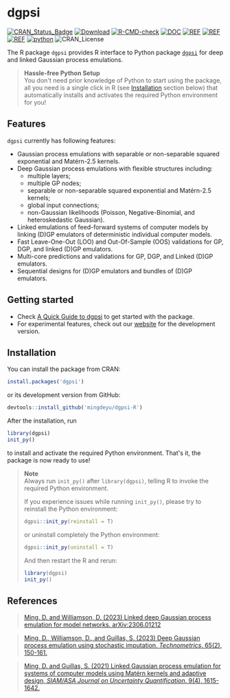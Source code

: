 # dgpsi
  [![CRAN_Status_Badge](https://www.r-pkg.org/badges/version/dgpsi)](https://CRAN.R-project.org/package=dgpsi)
  [![Download](https://cranlogs.r-pkg.org/badges/grand-total/dgpsi?color=brightgreen)](https://CRAN.R-project.org/package=dgpsi)
  [![R-CMD-check](https://github.com/mingdeyu/dgpsi_R/actions/workflows/R-CMD-check.yaml/badge.svg)](https://github.com/mingdeyu/dgpsi-R/actions/workflows/R-CMD-check.yaml)
  [![DOC](https://img.shields.io/badge/DOC-release-brightgreen)](https://mingdeyu.github.io/dgpsi-R/)
  [![REF](https://img.shields.io/badge/REF-Linked%20GP-informational)](https://doi.org/10.1137/20M1323771)
  [![REF](https://img.shields.io/badge/REF-Deep%20GP-informational)](https://doi.org/10.1080/00401706.2022.2124311)
  [![REF](https://img.shields.io/badge/REF-Linked%20DGP-informational)](http://arxiv.org/abs/2306.01212)
  [![python](https://img.shields.io/badge/Python-dgpsi%20v2.1.6-informational)](https://github.com/mingdeyu/DGP)
  ![CRAN_License](https://img.shields.io/cran/l/dgpsi?color=green)
  
The R package `dgpsi` provides R interface to Python package [`dgpsi`](https://github.com/mingdeyu/DGP) for deep and linked Gaussian process emulations. 

> **Hassle-free Python Setup**  
> You don't need prior knowledge of Python to start using the package, all you need is a single click in R (see [Installation](#installation) section below) that automatically installs and activates the required Python environment for you!

## Features
`dgpsi` currently has following features:

* Gaussian process emulations with separable or non-separable squared exponential and Mat&eacute;rn-2.5 kernels.
* Deep Gaussian process emulations with flexible structures including: 
    - multiple layers;
    - multiple GP nodes;
    - separable or non-separable squared exponential and Mat&eacute;rn-2.5 kernels;
    - global input connections;
    - non-Gaussian likelihoods (Poisson, Negative-Binomial, and heteroskedastic Gaussian).
* Linked emulations of feed-forward systems of computer models by linking (D)GP emulators of deterministic individual computer models.
* Fast Leave-One-Out (LOO) and Out-Of-Sample (OOS) validations for GP, DGP, and linked (D)GP emulators.
* Multi-core predictions and validations for GP, DGP, and Linked (D)GP emulators.
* Sequential designs for (D)GP emulators and bundles of (D)GP emulators.

## Getting started
* Check [A Quick Guide to dgpsi](https://mingdeyu.github.io/dgpsi-R/articles/dgpsi.html) to get started with the package.
* For experimental features, check out our [website](https://mingdeyu.github.io/dgpsi-R/dev/) for the development version.

## Installation
You can install the package from CRAN:

```r
install.packages('dgpsi')
```

or its development version from GitHub:

```r
devtools::install_github('mingdeyu/dgpsi-R')
```

After the installation, run 

```r
library(dgpsi)
init_py()
```

to install and activate the required Python environment. That's it, the package is now ready to use!

> **Note**  
> Always run `init_py()` after `library(dgpsi)`, telling R to invoke the required Python environment.
> 
> If you experience issues while running `init_py()`, please try to reinstall the Python environment:    
> 
> ```r
> dgpsi::init_py(reinstall = T)
> ```
> 
> or uninstall completely the Python environment:
> 
> ```r
> dgpsi::init_py(uninstall = T)
> ```
> 
> And then restart the R and rerun:
>
> ```r
> library(dgpsi)
> init_py()
> ```

## References
> [Ming, D. and Williamson, D. (2023) Linked deep Gaussian process emulation for model networks. arXiv:2306.01212](http://arxiv.org/abs/2306.01212)

> [Ming, D., Williamson, D., and Guillas, S. (2023) Deep Gaussian process emulation using stochastic imputation. <i>Technometrics</i>. 65(2), 150-161.](https://doi.org/10.1080/00401706.2022.2124311)

> [Ming, D. and Guillas, S. (2021) Linked Gaussian process emulation for systems of computer models using Mat&eacute;rn kernels and adaptive design, <i>SIAM/ASA Journal on Uncertainty Quantification</i>. 9(4), 1615-1642.](https://doi.org/10.1137/20M1323771)
